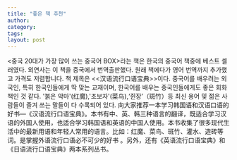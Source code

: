 ```yaml
---
title: "좋은 책 추천"
author:
category: 
tags: 
layout: post
---
```

<중국 20대가 가장 많이 쓰는 중국어 BOX>라는 책은 한국의 중국어 책중에 베스트 셀러였다. 외연사는 이 책을 중국에서 번역출판했다. 원래 책에다가 영어 번역까지 추가했고 가격도 저렴합니다. 책 제목은 <<汉语流行口语宝典>>이다. 중국어를 배우려는 외국인, 특히 한국인들에게 딱 맞는 교재이며, 한국어를 배우는 중국인들에게도 좋은 회화책인 것 같다. '붉은 악마'(红魔),'초보자'(菜鸟),‘쥔장’（斑竹）등 최신 용어 및 젊은 사람들이 즐겨 쓰는 말들이 다 수록되어 있다.
向大家推荐一本学习韩国语和汉语口语的好书—《汉语流行口语宝典》。本书有中、英、韩三种语言的翻译，既适合学习汉语的外国人使用，也适合学习韩国语和英语的中国人使用。本书收集了很多现代生活中的最新用语和年轻人常用的语言。比如：红魔、菜鸟、斑竹、灌水、造砖等词。是掌握外语流行口语必不可少的好书
。另外，还有《英语流行口语宝典》和《日语流行口语宝典》两本系列丛书。

